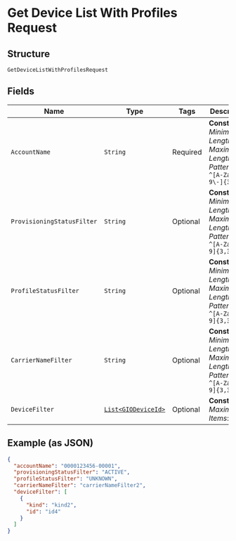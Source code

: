 
# Get Device List With Profiles Request

## Structure

`GetDeviceListWithProfilesRequest`

## Fields

| Name | Type | Tags | Description | Getter | Setter |
|  --- | --- | --- | --- | --- | --- |
| `AccountName` | `String` | Required | **Constraints**: *Minimum Length*: `3`, *Maximum Length*: `32`, *Pattern*: `^[A-Za-z0-9\-]{3,32}$` | String getAccountName() | setAccountName(String accountName) |
| `ProvisioningStatusFilter` | `String` | Optional | **Constraints**: *Minimum Length*: `3`, *Maximum Length*: `32`, *Pattern*: `^[A-Za-z0-9]{3,32}$` | String getProvisioningStatusFilter() | setProvisioningStatusFilter(String provisioningStatusFilter) |
| `ProfileStatusFilter` | `String` | Optional | **Constraints**: *Minimum Length*: `3`, *Maximum Length*: `32`, *Pattern*: `^[A-Za-z0-9]{3,32}$` | String getProfileStatusFilter() | setProfileStatusFilter(String profileStatusFilter) |
| `CarrierNameFilter` | `String` | Optional | **Constraints**: *Minimum Length*: `3`, *Maximum Length*: `32`, *Pattern*: `^[A-Za-z0-9]{3,32}$` | String getCarrierNameFilter() | setCarrierNameFilter(String carrierNameFilter) |
| `DeviceFilter` | [`List<GIODeviceId>`](../../doc/models/gio-device-id.md) | Optional | **Constraints**: *Maximum Items*: `50` | List<GIODeviceId> getDeviceFilter() | setDeviceFilter(List<GIODeviceId> deviceFilter) |

## Example (as JSON)

```json
{
  "accountName": "0000123456-00001",
  "provisioningStatusFilter": "ACTIVE",
  "profileStatusFilter": "UNKNOWN",
  "carrierNameFilter": "carrierNameFilter2",
  "deviceFilter": [
    {
      "kind": "kind2",
      "id": "id4"
    }
  ]
}
```

